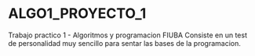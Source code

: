 # ALGO1_PROYECTO_1
Trabajo practico 1 - Algoritmos y programacion FIUBA
Consiste en un test de personalidad muy sencillo para sentar las bases de la programacion.

